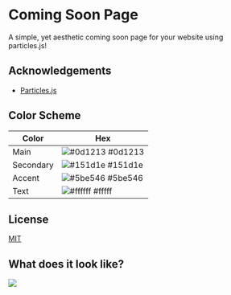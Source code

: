 
# Coming Soon Page

A simple, yet aesthetic coming soon page for your website using particles.js!


## Acknowledgements

 - [Particles.js](https://github.com/VincentGarreau/particles.js/)


## Color Scheme

| Color             | Hex                                                                |
| ----------------- | ------------------------------------------------------------------ |
| Main | ![#0d1213](https://via.placeholder.com/10/0d1213?text=+) #0d1213 |
| Secondary | ![#151d1e](https://via.placeholder.com/10/151d1e?text=+) #151d1e |
| Accent | ![#5be546](https://via.placeholder.com/10/5be546?text=+) #5be546 |
| Text | ![#ffffff](https://via.placeholder.com/10/ffffff?text=+) #fffff |


## License

[MIT](https://choosealicense.com/licenses/mit/)


## What does it look like?

![](https://im5.ezgif.com/tmp/ezgif-5-58f53c0d95.gif)

